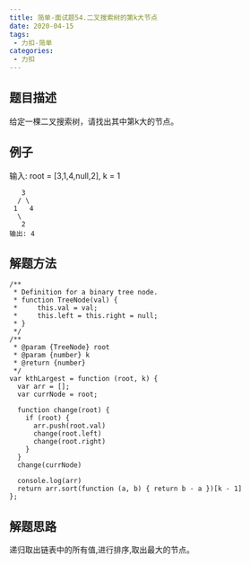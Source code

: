 ```yaml
---
title: 简单-面试题54.二叉搜索树的第k大节点
date: 2020-04-15
tags:
 - 力扣-简单
categories: 
 - 力扣
---
```

## 题目描述
给定一棵二叉搜索树，请找出其中第k大的节点。
## 例子
输入: root = [3,1,4,null,2], k = 1
```
   3
  / \
 1   4
  \
   2
输出: 4
```
## 解题方法

```
/**
 * Definition for a binary tree node.
 * function TreeNode(val) {
 *     this.val = val;
 *     this.left = this.right = null;
 * }
 */
/**
 * @param {TreeNode} root
 * @param {number} k
 * @return {number}
 */
var kthLargest = function (root, k) {
  var arr = [];
  var currNode = root;

  function change(root) {
    if (root) {
      arr.push(root.val)
      change(root.left)
      change(root.right)
    }
  }
  change(currNode)

  console.log(arr)
  return arr.sort(function (a, b) { return b - a })[k - 1]
};
```
## 解题思路

递归取出链表中的所有值,进行排序,取出最大的节点。

